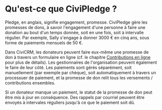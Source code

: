 Qu'est-ce que CiviPledge ?
==========================

Pledge, en anglais, signifie engagement, promesse. CiviPledge gère les promesses de dons, à savoir l'engagement d'une personne à faire une donation au bout d'un temps donnée, soit en une fois, soit à intervalle régulier. Par exemple, Sally s'engage à donner 3000 € en cinq ans, sous forme de paiements mensuels de 50 €.

Dans CiviCRM, les donateurs peuvent faire eux-même une promesse de don à travers un formulaire en ligne (cf. le chapitre [Contributions en ligne](../contributions/online-contributions.md) pour plus de détails). Les gestionnaires de l'organisation peuvent également le faire de leur côté. Les paiements sont gérés séparément, soit manuellement (par exemple par chèque), soit automatiquement à travers un processuer de paiement, et la promesse de don relit tous les versements / contributions ensembles.

Si un donateur manque un paiement, le statut de la promesse de don peut être mis à jour en conséquence. Des rappels par courriel peuvent être envoyés à intervales réguliers jusqu'à ce que le paiement soit dû.
